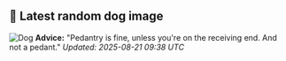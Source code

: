 ## 🐶 Latest random dog image
![Dog](https://images.dog.ceo/breeds/terrier-patterdale/320px-05078045_Patterdale_Terrier.jpg)
**Advice:** "Pedantry is fine, unless you're on the receiving end. And not a pedant."
*Updated: 2025-08-21 09:38 UTC*
